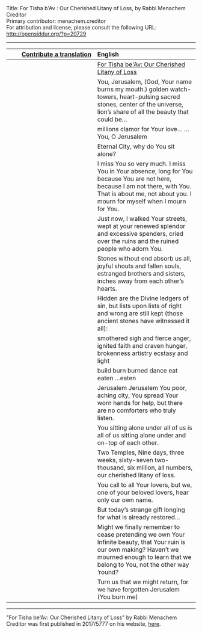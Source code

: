 <html>
<head></head>
<body>
Title: For Tisha b'Av : Our Cherished Litany of Loss, by Rabbi Menachem Creditor<br />
Primary contributor: menachem.creditor<br />
For attribution and license, please consult the following URL: <a href="http://opensiddur.org/?p=20729">http://opensiddur.org/?p=20729</a>
<p />
<hr />

<table style="margin-left: auto;margin-right: auto;" class="draggable">
<thead><tr><th id="x" style="text-align: right;"><a href="/contributing/upload/">Contribute a translation</a></th><th style="text-align: left;">English</th></tr></thead>
<tbody>
<tr><td style="vertical-align:top;" width="46%">
<div class="liturgy"><span lang="he">

</span></div></td>
 
<td style="vertical-align:top;" width="53%">
<div class="english">
<u>For Tisha be'Av: Our Cherished Litany of Loss</u>
</div></td></tr>


<tr><td style="vertical-align:top;" width="46%">
<div class="liturgy"><span lang="he">

</span></div></td>
 
<td style="vertical-align:top;" width="53%">
<div class="english">
You, Jerusalem,
(God, Your name burns my mouth.)
golden watch-towers,
heart-pulsing sacred stones,
center of the universe,
lion’s share of all the beauty that could be…
</div></td></tr>


<tr><td style="vertical-align:top;" width="46%">
<div class="liturgy"><span lang="he">

</span></div></td>
 
<td style="vertical-align:top;" width="53%">
<div class="english">
millions clamor for Your love…
…You, O Jerusalem
</div></td></tr>


<tr><td style="vertical-align:top;" width="46%">
<div class="liturgy"><span lang="he">

</span></div></td>
 
<td style="vertical-align:top;" width="53%">
<div class="english">
Eternal City, why do You sit alone?
</div></td></tr>


<tr><td style="vertical-align:top;" width="46%">
<div class="liturgy"><span lang="he">

</span></div></td>
 
<td style="vertical-align:top;" width="53%">
<div class="english">
I miss You so very much.
I miss You in Your absence,
long for You because You are not here,
because I am not there, with You.
That is about me,
not about you.
I mourn for myself when I mourn for You.
</div></td></tr>


<tr><td style="vertical-align:top;" width="46%">
<div class="liturgy"><span lang="he">

</span></div></td>
 
<td style="vertical-align:top;" width="53%">
<div class="english">
Just now,
I walked Your streets,
wept at your renewed splendor and excessive spenders,
cried over the ruins and the ruined people who adorn You.
</div></td></tr>


<tr><td style="vertical-align:top;" width="46%">
<div class="liturgy"><span lang="he">

</span></div></td>
 
<td style="vertical-align:top;" width="53%">
<div class="english">
Stones without end absorb us all,
joyful shouts and fallen souls,
estranged brothers and sisters,
inches away from each other’s hearts.
</div></td></tr>


<tr><td style="vertical-align:top;" width="46%">
<div class="liturgy"><span lang="he">

</span></div></td>
 
<td style="vertical-align:top;" width="53%">
<div class="english">
Hidden are the Divine ledgers of sin,
but lists upon lists of right and wrong are still kept
(those ancient stones have witnessed it all):
</div></td></tr>


<tr><td style="vertical-align:top;" width="46%">
<div class="liturgy"><span lang="he">

</span></div></td>
 
<td style="vertical-align:top;" width="53%">
<div class="english">
smothered sigh and fierce anger,
ignited faith and craven hunger,
brokenness artistry ecstasy and light
</div></td></tr>


<tr><td style="vertical-align:top;" width="46%">
<div class="liturgy"><span lang="he">

</span></div></td>
 
<td style="vertical-align:top;" width="53%">
<div class="english">
build burn burned dance
eat eaten …eaten
</div></td></tr>


<tr><td style="vertical-align:top;" width="46%">
<div class="liturgy"><span lang="he">

</span></div></td>
 
<td style="vertical-align:top;" width="53%">
<div class="english">
Jerusalem Jerusalem
You poor, aching city,
You spread Your worn hands for help,
but there are no comforters
who truly listen.
</div></td></tr>


<tr><td style="vertical-align:top;" width="46%">
<div class="liturgy"><span lang="he">

</span></div></td>
 
<td style="vertical-align:top;" width="53%">
<div class="english">
You sitting alone under all of us
is all of us sitting alone
under and on-top of each other.
</div></td></tr>


<tr><td style="vertical-align:top;" width="46%">
<div class="liturgy"><span lang="he">

</span></div></td>
 
<td style="vertical-align:top;" width="53%">
<div class="english">
Two Temples,
Nine days,
three weeks,
sixty-seven
two-thousand,
six million,
all numbers,
our cherished litany of loss.
</div></td></tr>


<tr><td style="vertical-align:top;" width="46%">
<div class="liturgy"><span lang="he">

</span></div></td>
 
<td style="vertical-align:top;" width="53%">
<div class="english">
You call to all Your lovers,
but we, one of your beloved lovers,
hear only our own name.
</div></td></tr>


<tr><td style="vertical-align:top;" width="46%">
<div class="liturgy"><span lang="he">

</span></div></td>
 
<td style="vertical-align:top;" width="53%">
<div class="english">
But today’s strange gift
longing for what is already restored…
</div></td></tr>


<tr><td style="vertical-align:top;" width="46%">
<div class="liturgy"><span lang="he">

</span></div></td>
 
<td style="vertical-align:top;" width="53%">
<div class="english">
Might we finally remember
to cease pretending we own
Your Infinite beauty,
that Your ruin is our own making?
Haven’t we mourned enough to learn
that we belong to You,
not the other way ‘round?
</div></td></tr>


<tr><td style="vertical-align:top;" width="46%">
<div class="liturgy"><span lang="he">

</span></div></td>
 
<td style="vertical-align:top;" width="53%">
<div class="english">
Turn us that we might return,
for we have forgotten
Jerusalem
(You burn me)
</div></td></tr>
</tbody></table>

<hr />

"For Tisha be'Av: Our Cherished Litany of Loss" by Rabbi Menachem Creditor was first published in 2017/5777 on his website, <a href="https://rabbicreditor.blogspot.com/2017/07/our-cherished-litany-of-loss-tisha-beav.html">here</a>.


</body>
</html>